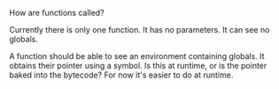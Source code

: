 
How are functions called?

Currently there is only one function. It has no parameters. It can see no globals.

A function should be able to see an environment containing globals. It obtains their pointer using a symbol. Is this at runtime, or is the pointer baked into the bytecode? For now it's easier to do at runtime.
